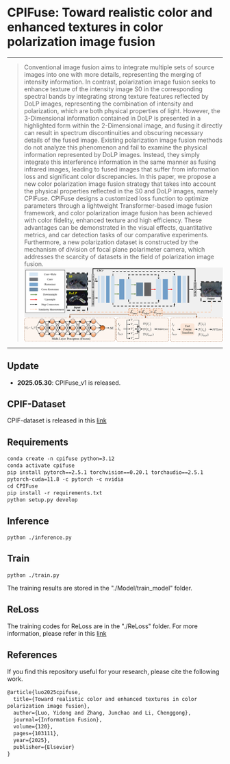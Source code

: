 # CPIFuse: Toward realistic color and enhanced textures in color polarization image fusion

---
>Conventional image fusion aims to integrate multiple sets of source images into one with more details, representing the merging of intensity information. In contrast, polarization image fusion seeks to enhance texture of the intensity image S0 in the corresponding spectral bands by integrating strong texture features reflected by DoLP images, representing the combination of intensity and polarization, which are both physical properties of light. However, the 3-Dimensional information contained in DoLP is presented in a highlighted form within the 2-Dimensional image, and fusing it directly can result in spectrum discontinuities and obscuring necessary details of the fused image. Existing polarization image fusion methods do not analyze this phenomenon and fail to examine the physical information represented by DoLP images. Instead, they simply integrate this interference information in the same manner as fusing infrared images, leading to fused images that suffer from information loss and significant color discrepancies. In this paper, we propose a new color polarization image fusion strategy that takes into account the physical properties reflected in the S0 and DoLP images, namely CPIFuse. CPIFuse designs a customized loss function to optimize parameters through a lightweight Transformer-based image fusion framework, and color polarization image fusion has been achieved with color fidelity, enhanced texture and high efficiency. These advantages can be demonstrated in the visual effects, quantitative metrics, and car detection tasks of our comparative experiments. Furthermore, a new polarization dataset is constructed by the mechanism of division of focal plane polarimeter camera, which addresses the scarcity of datasets in the field of polarization image fusion.
><img src="./assets/framework.png" align="middle" width="800">
---

## Update
- **2025.05.30**: CPIFuse_v1 is released.

## CPIF-Dataset
CPIF-dataset is released in this [link](https://pan.baidu.com/s/1TBPooiN_YhYvdm9zdEBZNw?pwd=2025)

## Requirements
```
conda create -n cpifuse python=3.12
conda activate cpifuse
pip install pytorch==2.5.1 torchvision==0.20.1 torchaudio==2.5.1 pytorch-cuda=11.8 -c pytorch -c nvidia
cd CPIFuse
pip install -r requirements.txt
python setup.py develop
```

## Inference
```
python ./inference.py
```

## Train
```
python ./train.py
```
The training results are stored in the "./Model/train_model" folder.

## ReLoss
The training codes for ReLoss are in the "./ReLoss" folder. For more information, please refer in this [link](https://github.com/hunto/ReLoss)

## References
If you find this repository useful for your research, please cite the following work.
```
@article{luo2025cpifuse,
  title={Toward realistic color and enhanced textures in color polarization image fusion},
  author={Luo, Yidong and Zhang, Junchao and Li, Chenggong},
  journal={Information Fusion},
  volume={120},
  pages={103111},
  year={2025},
  publisher={Elsevier}
}
